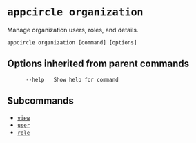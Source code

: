 # `appcircle organization`

Manage organization users, roles, and details.

```plaintext
appcircle organization [command] [options]
```

## Options inherited from parent commands

```plaintext
      --help   Show help for command
```

## Subcommands

- [`view`](view.md)
- [`user`](user/index.md)
- [`role`](role/index.md)

